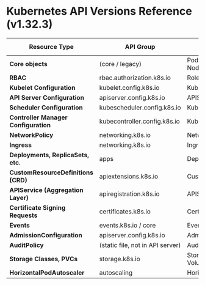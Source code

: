 # Kubernetes API Versions Reference (v1.32.3)

| Resource Type                      | API Group                             | Kind(s) Example                        | Recommended `apiVersion` |
|------------------------------------|----------------------------------------|----------------------------------------|---------------------------|
| **Core objects**                   | (core / legacy)                        | Pod, Service, ConfigMap, Secret, Node  | `v1`                      |
| **RBAC**                           | rbac.authorization.k8s.io              | Role, ClusterRole, RoleBinding         | `v1`                      |
| **Kubelet Configuration**          | kubelet.config.k8s.io                  | KubeletConfiguration                   | `v1beta1`                 |
| **API Server Configuration**       | apiserver.config.k8s.io                | APIServerConfiguration                 | `v1` or `v1beta1`         |
| **Scheduler Configuration**        | kubescheduler.config.k8s.io            | KubeSchedulerConfiguration             | `v1`                      |
| **Controller Manager Configuration** | kubecontroller.config.k8s.io         | KubeControllerManagerConfiguration     | `v1`                      |
| **NetworkPolicy**                  | networking.k8s.io                      | NetworkPolicy                          | `v1`                      |
| **Ingress**                        | networking.k8s.io                      | Ingress                                | `v1`                      |
| **Deployments, ReplicaSets, etc.** | apps                                   | Deployment, DaemonSet, StatefulSet     | `v1`                      |
| **CustomResourceDefinitions (CRD)**| apiextensions.k8s.io                   | CustomResourceDefinition               | `v1`                      |
| **APIService (Aggregation Layer)** | apiregistration.k8s.io                 | APIService                             | `v1`                      |
| **Certificate Signing Requests**   | certificates.k8s.io                    | CertificateSigningRequest              | `v1`                      |
| **Events**                         | events.k8s.io / core                   | Event                                  | `v1`                      |
| **AdmissionConfiguration**         | apiserver.config.k8s.io                | AdmissionConfiguration                 | `v1`                      |
| **AuditPolicy**                    | (static file, not in API server)       | AuditPolicy                            | `v1`                      |
| **Storage Classes, PVCs**          | storage.k8s.io                         | StorageClass, CSIDriver, VolumeAttachment | `v1`                  |
| **HorizontalPodAutoscaler**        | autoscaling                            | HorizontalPodAutoscaler                | `v2`                      |

